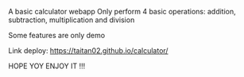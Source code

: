 A basic calculator webapp
Only perform 4 basic operations: addition, subtraction, multiplication and division

Some features are only demo

Link deploy: https://taitan02.github.io/calculator/

HOPE YOY ENJOY IT !!!